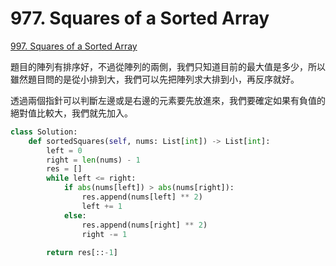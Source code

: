 # 977. Squares of a Sorted Array

[997. Squares of a Sorted Array](https://leetcode.com/problems/squares-of-a-sorted-array/)

題目的陣列有排序好，不過從陣列的兩側，我們只知道目前的最大值是多少，所以雖然題目問的是從小排到大，我們可以先把陣列求大排到小，再反序就好。

透過兩個指針可以判斷左邊或是右邊的元素要先放進來，我們要確定如果有負值的絕對值比較大，我們就先加入。

```python
class Solution:
    def sortedSquares(self, nums: List[int]) -> List[int]:
        left = 0
        right = len(nums) - 1
        res = []
        while left <= right:
            if abs(nums[left]) > abs(nums[right]):
                res.append(nums[left] ** 2)
                left += 1
            else:
                res.append(nums[right] ** 2)
                right -= 1
        
        return res[::-1]
```

